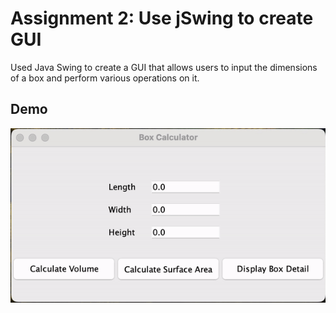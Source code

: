 # Assignment 2: Use jSwing to create GUI
Used Java Swing to create a GUI that allows users to input the dimensions of a box and perform various operations on it.

## Demo
![Recorded Demo](.idea/resources/BoxGUIDemo.gif)